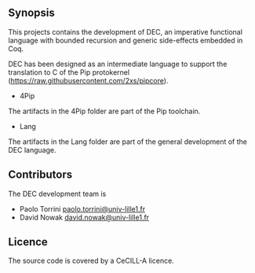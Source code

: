## Synopsis

This projects contains the development of DEC, an imperative
functional language with bounded recursion and generic side-effects
embedded in Coq.

DEC has been designed as an intermediate language to support the
translation to C of the Pip protokernel
(https://raw.githubusercontent.com/2xs/pipcore).

* 4Pip

The artifacts in the 4Pip folder are part of the Pip toolchain.

* Lang

The artifacts in the Lang folder are part of the general development
of the DEC language.


## Contributors

The DEC development team is

* Paolo Torrini <paolo.torrini@univ-lille1.fr>
* David Nowak <david.nowak@univ-lille1.fr>


## Licence

The source code is covered by a CeCILL-A licence.
